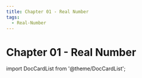 ```yaml
---
title: Chapter 01 - Real Number
tags:
  - Real-Number
---
```


# Chapter 01 - Real Number

import DocCardList from '@theme/DocCardList';

<DocCardList />